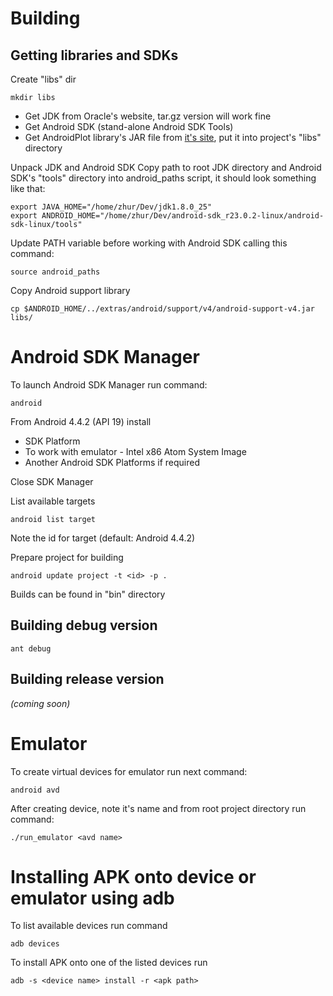 # Building

## Getting libraries and SDKs

Create "libs" dir

    mkdir libs

* Get JDK from Oracle's website, tar.gz version will work fine
* Get Android SDK (stand-alone Android SDK Tools)
* Get AndroidPlot library's JAR file from [it's site](http://androidplot.com/download/), put it into project's "libs" directory

Unpack JDK and Android SDK
Copy path to root JDK directory and Android SDK's "tools" directory into android_paths script, it should look something like that:
~~~
export JAVA_HOME="/home/zhur/Dev/jdk1.8.0_25"
export ANDROID_HOME="/home/zhur/Dev/android-sdk_r23.0.2-linux/android-sdk-linux/tools"
~~~

Update PATH variable before working with Android SDK calling this command:

    source android_paths

Copy Android support library

    cp $ANDROID_HOME/../extras/android/support/v4/android-support-v4.jar libs/

# Android SDK Manager

To launch Android SDK Manager run command:

    android

From Android 4.4.2 (API 19) install

* SDK Platform
* To work with emulator - Intel x86 Atom System Image
* Another Android SDK Platforms if required

Close SDK Manager

List available targets

    android list target

Note the id for target (default: Android 4.4.2)

Prepare project for building

    android update project -t <id> -p .

Builds can be found in "bin" directory

## Building debug version

    ant debug

## Building release version

*(coming soon)*

# Emulator

To create virtual devices for emulator run next command:

    android avd

After creating device, note it's name and from root project directory run command:

    ./run_emulator <avd name>

# Installing APK onto device or emulator using adb

To list available devices run command

    adb devices

To install APK onto one of the listed devices run

    adb -s <device name> install -r <apk path>
